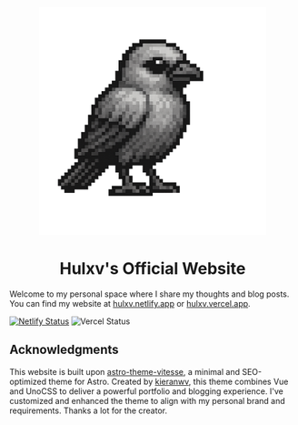 <div align="center">
  <img src="./public/logo-bird.png" width="400" alt="Logo Bird">
  <h1>Hulxv's Official Website</h1>
  </div>

Welcome to my personal space where I share my thoughts and blog posts. You can find my website at [hulxv.netlify.app](https://hulxv.netlify.app) or [hulxv.vercel.app](https://hulxv.vercel.app).

[![Netlify Status](https://api.netlify.com/api/v1/badges/fb47f262-fb0d-4e5b-9d31-3c699455197d/deploy-status)](https://app.netlify.com/sites/hulxv/deploys)
![Vercel Status](https://deploy-badge.vercel.app/?url=http://hulxv.vercel.app/&name=hulxv.vercel.app)

## Acknowledgments

This website is built upon [astro-theme-vitesse](https://github.com/kieranwv/astro-theme-vitesse), a minimal and SEO-optimized theme for Astro. Created by [kieranwv](https://github.com/kieranwv), this theme combines Vue and UnoCSS to deliver a powerful portfolio and blogging experience. I've customized and enhanced the theme to align with my personal brand and requirements. Thanks a lot for the creator.
